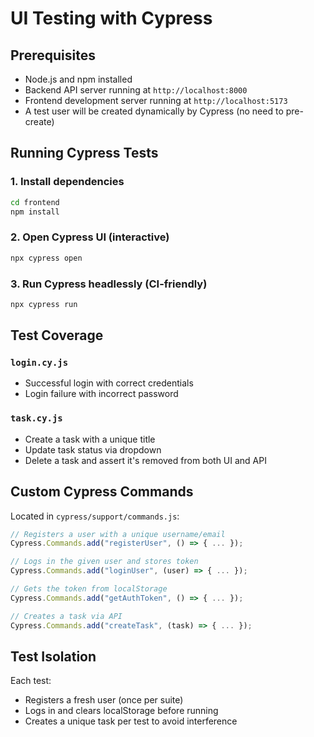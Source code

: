 # UI Testing with Cypress

## Prerequisites

- Node.js and npm installed
- Backend API server running at `http://localhost:8000`
- Frontend development server running at `http://localhost:5173`
- A test user will be created dynamically by Cypress (no need to pre-create)



## Running Cypress Tests

### 1. Install dependencies

```bash
cd frontend
npm install
```

### 2. Open Cypress UI (interactive)

```bash
npx cypress open
```

### 3. Run Cypress headlessly (CI-friendly)

```bash
npx cypress run
```


## Test Coverage

### `login.cy.js`

- Successful login with correct credentials
- Login failure with incorrect password

### `task.cy.js`

- Create a task with a unique title
- Update task status via dropdown
- Delete a task and assert it's removed from both UI and API



## Custom Cypress Commands

Located in `cypress/support/commands.js`:

```js
// Registers a user with a unique username/email
Cypress.Commands.add("registerUser", () => { ... });

// Logs in the given user and stores token
Cypress.Commands.add("loginUser", (user) => { ... });

// Gets the token from localStorage
Cypress.Commands.add("getAuthToken", () => { ... });

// Creates a task via API
Cypress.Commands.add("createTask", (task) => { ... });
```



## Test Isolation

Each test:
- Registers a fresh user (once per suite)
- Logs in and clears localStorage before running
- Creates a unique task per test to avoid interference
